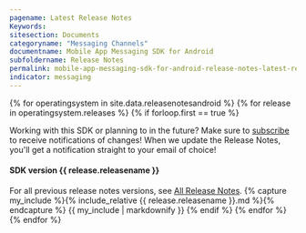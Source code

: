 ```yaml
---
pagename: Latest Release Notes
Keywords:
sitesection: Documents
categoryname: "Messaging Channels"
documentname: Mobile App Messaging SDK for Android
subfoldername: Release Notes
permalink: mobile-app-messaging-sdk-for-android-release-notes-latest-release-notes.html
indicator: messaging
---
```


{% for operatingsystem in site.data.releasenotesandroid %}
{% for release in operatingsystem.releases %}
{% if forloop.first == true %}
<div class="notice">Working with this SDK or planning to in the future? Make sure to <a href="https://visualping.io/?url=developers.liveperson.com/mobile-app-messaging-sdk-for-android-latest-release-notes.html&mode=web&css=post-content">subscribe</a> to receive notifications of changes! When we update the Release Notes, you'll get a notification straight to your email of choice!</div>
<h4>SDK version {{ release.releasename }}</h4>
For all previous release notes versions, see <a href="/mobile-app-messaging-sdk-for-android-all-release-notes.html">All Release Notes</a>.
{% capture my_include %}{% include_relative {{ release.releasename }}.md %}{% endcapture %}
{{ my_include | markdownify }}
{% endif %}
{% endfor %}
{% endfor %}
